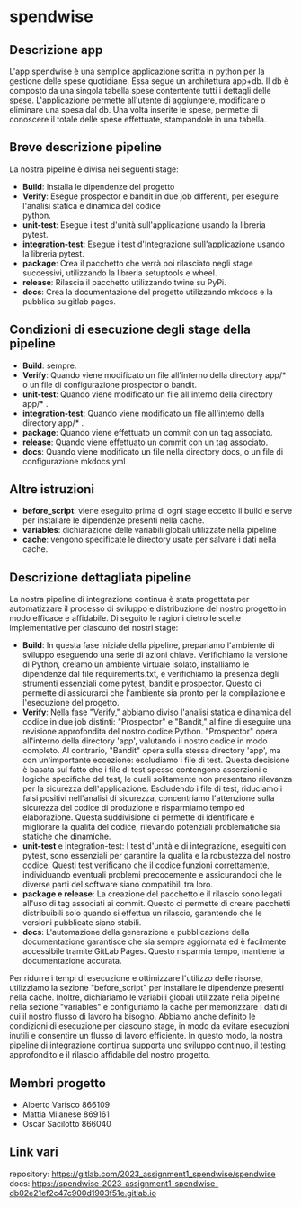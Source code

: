 # spendwise
## Descrizione app
L'app spendwise è una semplice applicazione scritta in python per la gestione delle spese quotidiane.
Essa segue un architettura app+db. Il db è composto da una singola tabella spese contentente tutti i dettagli delle spese.
L'applicazione permette all'utente di aggiungere, modificare o eliminare una spesa dal db. Una volta inserite le spese, permette di conoscere il totale delle spese effettuate, stampandole in una tabella.

## Breve descrizione pipeline
La nostra pipeline è divisa nei seguenti stage:
* __Build__: Installa le dipendenze del progetto
* __Verify__: Esegue prospector e bandit in due job differenti, per eseguire l'analisi statica e dinamica del codice    
          python.
* __unit-test__: Esegue i test d'unità sull'applicazione usando la libreria pytest.
* __integration-test__: Esegue i test d'Integrazione sull'applicazione usando la libreria pytest.
* __package__: Crea il pacchetto che verrà poi rilasciato negli stage successivi, utilizzando la libreria setuptools e 
           wheel.
* __release__: Rilascia il pacchetto utilizzando twine su PyPi.
* __docs__: Crea la documentazione del progetto utilizzando mkdocs e la pubblica su gitlab pages.

## Condizioni di esecuzione degli stage della pipeline
* __Build__: sempre.
* __Verify__: Quando viene modificato un file all'interno della directory app/* o un file di configurazione prospector o 
         bandit.
* __unit-test__: Quando viene modificato un file all'interno della directory app/* .
* __integration-test__: Quando viene modificato un file all'interno della directory app/* .
* __package__: Quando viene effettuato un commit con un tag associato.
* __release__: Quando viene effettuato un commit con un tag associato.
* __docs__: Quando viene modificato un file nella directory docs, o un file di configurazione mkdocs.yml

## Altre istruzioni
* __before_script__: viene eseguito prima di ogni stage eccetto il build e serve per installare le dipendenze presenti nella cache. 
* __variables__: dichiarazione delle variabili globali utilizzate nella pipeline
* __cache__: vengono specificate le directory usate per salvare i dati nella cache.

## Descrizione dettagliata pipeline
La nostra pipeline di integrazione continua è stata progettata per automatizzare il processo di sviluppo e distribuzione del nostro progetto in modo efficace e affidabile. Di seguito le ragioni dietro le scelte implementative per ciascuno dei nostri stage:
* __Build__: In questa fase iniziale della pipeline, prepariamo l'ambiente di sviluppo eseguendo una serie di azioni chiave. Verifichiamo la versione di Python, creiamo un ambiente virtuale isolato, installiamo le dipendenze dal file requirements.txt, e verifichiamo la presenza degli strumenti essenziali come pytest, bandit e prospector. Questo ci permette di assicurarci che l'ambiente sia pronto per la compilazione e l'esecuzione del progetto.
* __Verify__: Nella fase "Verify," abbiamo diviso l'analisi statica e dinamica del codice in due job distinti: "Prospector" e "Bandit," al fine di eseguire una revisione approfondita del nostro codice Python. "Prospector" opera all'interno della directory 'app', valutando il nostro codice in modo completo. Al contrario, "Bandit" opera sulla stessa directory 'app', ma con un'importante eccezione: escludiamo i file di test. Questa decisione è basata sul fatto che i file di test spesso contengono asserzioni e logiche specifiche del test, le quali solitamente non presentano rilevanza per la sicurezza dell'applicazione. Escludendo i file di test, riduciamo i falsi positivi nell'analisi di sicurezza, concentriamo l'attenzione sulla sicurezza del codice di produzione e risparmiamo tempo ed elaborazione. Questa suddivisione ci permette di identificare e migliorare la qualità del codice, rilevando potenziali problematiche sia statiche che dinamiche.
* __unit-test__ e integration-test: I test d'unità e di integrazione, eseguiti con pytest, sono essenziali per garantire la qualità e la robustezza del nostro codice. Questi test verificano che il codice funzioni correttamente, individuando eventuali problemi precocemente e assicurandoci che le diverse parti del software siano compatibili tra loro. 
* __package e release__: La creazione del pacchetto e il rilascio sono legati all'uso di tag associati ai commit. Questo ci permette di creare pacchetti distribuibili solo quando si effettua un rilascio, garantendo che le versioni pubblicate siano stabili.
* __docs__: L'automazione della generazione e pubblicazione della documentazione garantisce che sia sempre aggiornata ed è facilmente accessibile tramite GitLab Pages. Questo risparmia tempo, mantiene la documentazione accurata.

Per ridurre i tempi di esecuzione e ottimizzare l'utilizzo delle risorse, utilizziamo la sezione "before_script" per installare le dipendenze presenti nella cache. Inoltre, dichiariamo le variabili globali utilizzate nella pipeline nella sezione "variables" e configuriamo la cache per memorizzare i dati di cui il nostro flusso di lavoro ha bisogno.
Abbiamo anche definito le condizioni di esecuzione per ciascuno stage, in modo da evitare esecuzioni inutili e consentire un flusso di lavoro efficiente. In questo modo, la nostra pipeline di integrazione continua supporta uno sviluppo continuo, il testing approfondito e il rilascio affidabile del nostro progetto.

## Membri progetto
* Alberto Varisco 866109
* Mattia Milanese 869161
* Oscar Sacilotto 866040

## Link vari
   repository: https://gitlab.com/2023_assignment1_spendwise/spendwise  
   docs: https://spendwise-2023-assignment1-spendwise-db02e21ef2c47c900d1903f51e.gitlab.io